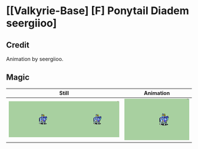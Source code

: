 # [\[Valkyrie-Base\] \[F\] Ponytail Diadem seergiioo]

## Credit

Animation by seergiioo.
	
## Magic

| Still | Animation |
| :---: | :-------: |
| ![Magic still](./Magic_000.png) | ![Magic animation](./Magic.gif) |
